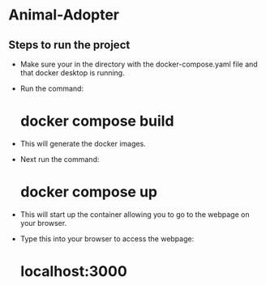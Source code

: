 # Animal-Adopter

## Steps to run the project

* Make sure your in the directory with the docker-compose.yaml file and that docker desktop is running.

* Run the command:
  # **docker compose build**

* This will generate the docker images.

* Next run the command:
  # **docker compose up**

* This will start up the container allowing you to go to the webpage on your browser.

* Type this into your browser to access the webpage:
  # **localhost:3000**
